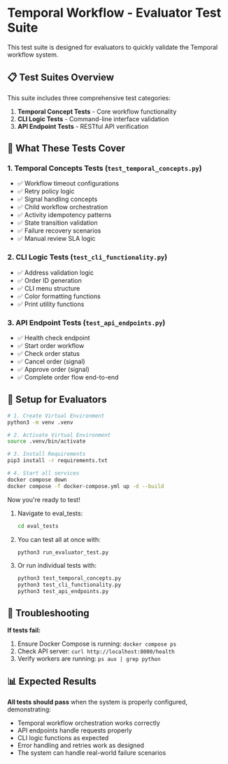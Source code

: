 # Temporal Workflow - Evaluator Test Suite

This test suite is designed for evaluators to quickly validate the Temporal workflow system.

## 📋 Test Suites Overview

This suite includes three comprehensive test categories:

1. **Temporal Concept Tests** - Core workflow functionality
2. **CLI Logic Tests** - Command-line interface validation  
3. **API Endpoint Tests** - RESTful API verification

## 🎯 What These Tests Cover
### 1. Temporal Concepts Tests (`test_temporal_concepts.py`)

- ✅ Workflow timeout configurations
- ✅ Retry policy logic
- ✅ Signal handling concepts
- ✅ Child workflow orchestration
- ✅ Activity idempotency patterns
- ✅ State transition validation
- ✅ Failure recovery scenarios
- ✅ Manual review SLA logic

### 2. CLI Logic Tests (`test_cli_functionality.py`)

- ✅ Address validation logic
- ✅ Order ID generation
- ✅ CLI menu structure
- ✅ Color formatting functions
- ✅ Print utility functions

### 3. API Endpoint Tests (`test_api_endpoints.py`)

- ✅ Health check endpoint
- ✅ Start order workflow
- ✅ Check order status  
- ✅ Cancel order (signal)
- ✅ Approve order (signal)
- ✅ Complete order flow end-to-end



## 🚀 Setup for Evaluators

```bash
# 1. Create Virtual Environment
python3 -m venv .venv

# 2. Activate Virtual Environment
source .venv/bin/activate

# 3. Install Requirements
pip3 install -r requirements.txt

# 4. Start all services
docker compose down
docker compose -f docker-compose.yml up -d --build
```

Now you're ready to test!

1. Navigate to eval_tests:
   ```bash
   cd eval_tests
   ```

2. You can test all at once with:
   ```bash
   python3 run_evaluator_test.py
   ```

3. Or run individual tests with:
   ```bash
   python3 test_temporal_concepts.py
   python3 test_cli_functionality.py
   python3 test_api_endpoints.py
   ```

## 🔧 Troubleshooting

**If tests fail:**

1. Ensure Docker Compose is running: `docker compose ps`
2. Check API server: `curl http://localhost:8000/health`
3. Verify workers are running: `ps aux | grep python`

## 📊 Expected Results

**All tests should pass** when the system is properly configured, demonstrating:

- Temporal workflow orchestration works correctly
- API endpoints handle requests properly  
- CLI logic functions as expected
- Error handling and retries work as designed
- The system can handle real-world failure scenarios